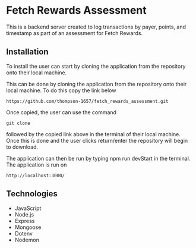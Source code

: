 # Fetch Rewards Assessment

This is a backend server created to log transactions by payer, points, and timestamp as part of an assessment for Fetch Rewards.

## Installation

To install the user can start by cloning the application from the repository onto their local machine.

This can be done by cloning the application from the repository onto their local machine. To do this copy the link below

```
https://github.com/thompson-1657/fetch_rewards_assessment.git
```

Once copied, the user can use the command

```
git clone
```

followed by the copied link above in the terminal of their local machine. Once this is done and the user clicks return/enter the repository will begin to download.

The application can then be run by typing npm run devStart in the terminal. The application is run on

```
http://localhost:3000/
```

## Technologies

- JavaScript
- Node.js
- Express
- Mongoose
- Dotenv
- Nodemon

